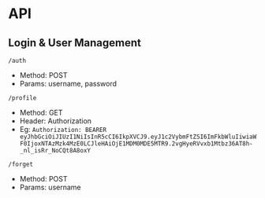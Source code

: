 # API

## Login & User Management
`/auth`
* Method: POST
* Params: username, password

`/profile`
* Method: GET
* Header: Authorization
* Eg: `Authorization: BEARER eyJhbGciOiJIUzI1NiIsInR5cCI6IkpXVCJ9.eyJ1c2VybmFtZSI6ImFkbWluIiwiaWF0IjoxNTAzMzk4MzE0LCJleHAiOjE1MDM0MDE5MTR9.2vgHyeRVvxb1Mtbz36AT8h-_nl_isRr_NoCQt8A8oxY`

`/forget`
* Method: POST
* Params: username
